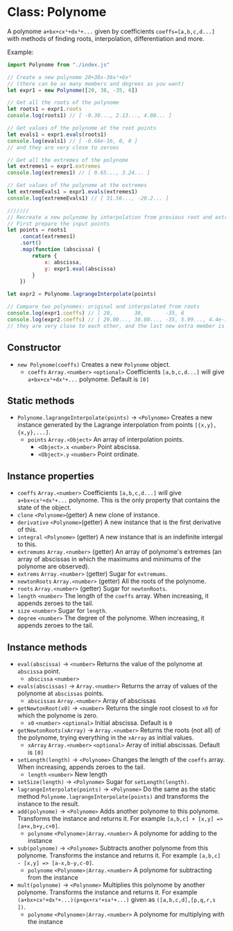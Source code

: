 
# Class: Polynome
A polynome ```a+bx+cx²+dx³+...``` given by coefficients ```coeffs=[a,b,c,d...]``` with methods of finding roots, interpolation, differentiation and more.

Example:
```js
import Polynome from "./index.js"

// Create a new polynome 20+38x-36x²+6x³
// (there can be as many members and degrees as you want)
let expr1 = new Polynome([20, 38, -35, 6])

// Get all the roots of the polynome
let roots1 = expr1.roots
console.log(roots1) // [ -0.38..., 2.13..., 4.08... ]

// Get values of the polynome at the root points
let evals1 = expr1.evals(roots1)
console.log(evals1) // [ -6.66e-16, 0, 0 ]
// and they are very close to zeroes

// Get all the extremes of the polynome
let extremes1 = expr1.extremes
console.log(extremes1) // [ 0.65..., 3.24... ]

// Get values of the polynome at the extremes
let extremeEvals1 = expr1.evals(extremes1)
console.log(extremeEvals1) // [ 31.56..., -20.2... ]

///////
// Recreate a new polynome by interpolation from previous root and extreme points
// First prepare the input points 
let points = roots1
	.concat(extremes1)
	.sort()
	.map(function (abscissa) {
		return {
			x: abscissa,
			y: expr1.eval(abscissa)
		}
	})

let expr2 = Polynome.lagrangeInterpolate(points)

// Compare two polynomes: original and interpolated from roots
console.log(expr1.coeffs) // [ 20,       38,       -35, 6               ]
console.log(expr2.coeffs) // [ 20.00..., 38.00..., -35,	5.99..., 4.4e-16]
// they are very close to each other, and the last new extra member is very close to zero
```
## Constructor
* ```new Polynome(coeffs)``` Creates a new ```Polynome``` object.
  * ```coeffs``` ```Array.<number>``` ```<optional>``` Coefficients ```[a,b,c,d...]``` will give ```a+bx+cx²+dx³+...``` polynome. Default is ```[0]```
## Static methods
* ```Polynome.lagrangeInterpolate(points)``` → ```<Polynome>``` Creates a new instance generated by the Lagrange interpolation from points ```[{x,y},{x,y},...]```.
  * ```points``` ```Array.<Object>``` An array of interpolation points.
    * ```<Object>.x``` ```<number>``` Point abscissa.
    * ```<Object>.y``` ```<number>``` Point ordinate.
## Instance properties
* ```coeffs``` ```Array.<number>``` Coefficients ```[a,b,c,d...]``` will give ```a+bx+cx²+dx³+...``` polynome. This is the only property that contains the state of the object.
* ```clone``` ```<Polynome>```(getter) A new clone of instance.
* ```derivative``` ```<Polynome>```(getter) A new instance that is the first derivative of this.
* ```integral``` ```<Polynome>``` (getter) A new instance that is an indefinite intergal to this.
* ```extremums``` ```Array.<number>``` (getter) An array of polynome's extremes (an array of abscissas in which the maximums and minimums of the polynome are observed).
* ```extrems``` ```Array.<number>``` (getter) Sugar for ```extremums```.
* ```newtonRoots``` ```Array.<number>``` (getter) All the roots of the polynome.
* ```roots``` ```Array.<number>``` (getter) Sugar for ```newtonRoots```.
* ```length``` ```<number>``` The length of the ```coeffs``` array. When increasing, it appends zeroes to the tail.
* ```size``` ```<number>``` Sugar for ```length```.
* ```degree``` ```<number>``` The degree of the polynome. When increasing, it appends zeroes to the tail.
## Instance methods
* ```eval(abscissa)``` → ```<number>``` Returns the value of the polynome at ```abscissa``` point.
  * ```abscissa``` ```<number>```
* ```evals(abscissas)``` → ```Array.<number>``` Returns the array of values of the polynome at ```abscissas``` points.
  * ```abscissas``` ```Array.<number>``` Array of abscissas
* ```getNewtonRoot(x0)``` → ```<number>``` Returns the single root closest to ```x0``` for which the polynome is zero.
  * ```x0``` ```<number>``` ```<optional>``` Initial abscissa. Default is ```0```
* ```getNewtonRoots(xArray)``` → ```Array.<number>``` Returns the roots (not all) of the polynome, trying everything in the ```xArray``` as initial values.
  * ```xArray``` ```Array.<number>``` ```<optional>``` Array of initial abscissas. Default is ```[0]``` 
* ```setLength(length)``` → ```<Polynome>``` Changes the length of the ```coeffs``` array. When increasing, appends zeroes to the tail.
  * ```length``` ```<number>``` New length
* ```setSize(length)``` → ```<Polynome>``` Sugar for ```setLength(length)```.
* ```lagrangeInterpolate(points)``` → ```<Polynome>``` Do the same as the static method ```Polynome.lagrangeInterpolate(points)``` and transforms the instance to the result.
* ```add(polynome)``` → ```<Polynome>``` Adds another polynome to this polynome. Transforms the instance and returns it. For example ```[a,b,c] + [x,y] => [a+x,b+y,c+0]```.
  * ```polynome``` ```<Polynome>|Array.<number>``` A polynome for adding to the instance
* ```sub(polynome)``` → ```<Polynome>``` Subtracts another polynome from this polynome. Transforms the instance and returns it. For example ```[a,b,c] - [x,y] => [a-x,b-y,c-0]```.
  * ```polynome``` ```<Polynome>|Array.<number>``` A polynome for subtracting from the instance
* ```mult(polynome)``` → ```<Polynome>``` Multiplies this polynome by another polynome. Transforms the instance and returns it. For example ```(a+bx+cx²+dx³+...)(p+qx+rx²+sx³+...)``` given as ```([a,b,c,d],[p,q,r,s ])```.
  * ```polynome``` ```<Polynome>|Array.<number>``` A polynome for multiplying with the instance

